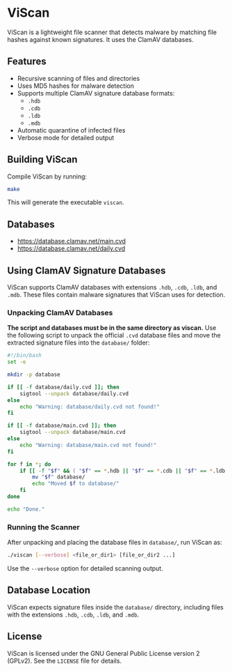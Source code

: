 # ViScan

ViScan is a lightweight file scanner that detects malware by matching file hashes against known signatures. It uses the ClamAV databases.

## Features

- Recursive scanning of files and directories  
- Uses MD5 hashes for malware detection  
- Supports multiple ClamAV signature database formats:  
  - `.hdb`  
  - `.cdb`  
  - `.ldb`  
  - `.mdb`  
- Automatic quarantine of infected files  
- Verbose mode for detailed output

## Building ViScan

Compile ViScan by running:

```bash
make
````

This will generate the executable `viscan`.

## Databases
- https://database.clamav.net/main.cvd
- https://database.clamav.net/daily.cvd 

## Using ClamAV Signature Databases

ViScan supports ClamAV databases with extensions `.hdb`, `.cdb`, `.ldb`, and `.mdb`. These files contain malware signatures that ViScan uses for detection.

### Unpacking ClamAV Databases

**The script and databases must be in the same directory as viscan.**
Use the following script to unpack the official `.cvd` database files and move the extracted signature files into the `database/` folder:

```bash
#!/bin/bash
set -e

mkdir -p database

if [[ -f database/daily.cvd ]]; then
    sigtool --unpack database/daily.cvd
else
    echo "Warning: database/daily.cvd not found!"
fi

if [[ -f database/main.cvd ]]; then
    sigtool --unpack database/main.cvd
else
    echo "Warning: database/main.cvd not found!"
fi

for f in *; do
    if [[ -f "$f" && ( "$f" == *.hdb || "$f" == *.cdb || "$f" == *.ldb || "$f" == *.mdb ) ]]; then
        mv "$f" database/
        echo "Moved $f to database/"
    fi
done

echo "Done."
```

### Running the Scanner

After unpacking and placing the database files in `database/`, run ViScan as:

```bash
./viscan [--verbose] <file_or_dir1> [file_or_dir2 ...]
```

Use the `--verbose` option for detailed scanning output.

## Database Location

ViScan expects signature files inside the `database/` directory, including files with the extensions `.hdb`, `.cdb`, `.ldb`, and `.mdb`.

## License

ViScan is licensed under the GNU General Public License version 2 (GPLv2). See the `LICENSE` file for details.
